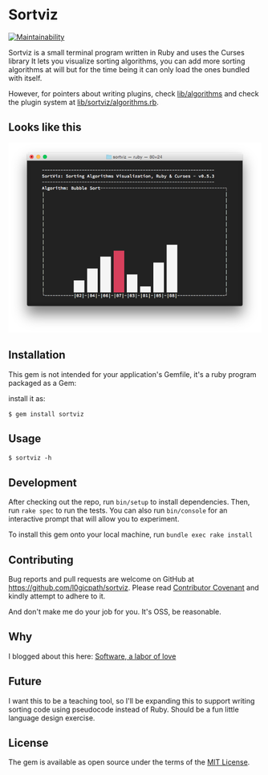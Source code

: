 # Sortviz

[![Maintainability](https://api.codeclimate.com/v1/badges/a99a88d28ad37a79dbf6/maintainability)](https://codeclimate.com/github/l0gicpath/sortviz)

Sortviz is a small terminal program written in Ruby and uses the Curses library
It lets you visualize sorting algorithms, you can add more sorting algorithms
at will but for the time being it can only load the ones bundled with itself.

However, for pointers about writing plugins, check 
[lib/algorithms](lib/algorithms) and check the plugin system at
[lib/sortviz/algorithms.rb](lib/sortviz/algorithms.rb).

## Looks like this
![Screenshot][screenshot]

## Installation

This gem is not intended for your application's Gemfile, it's a
ruby program packaged as a Gem:

install it as:

    $ gem install sortviz

## Usage

```shell
$ sortviz -h
```

## Development
After checking out the repo, run `bin/setup` to install dependencies. Then, run `rake spec` to run the tests. You can also run `bin/console` for an interactive prompt that will allow you to experiment.

To install this gem onto your local machine, run `bundle exec rake install`

## Contributing

Bug reports and pull requests are welcome on GitHub at https://github.com/l0gicpath/sortviz. Please read [Contributor Covenant](http://contributor-covenant.org) and kindly attempt to adhere to it.

And don't make me do your job for you. It's OSS, be reasonable.

## Why

I blogged about this here:
[Software, a labor of love](http://hadyahmed.com/2016/06/software-a-labor-of-love/)

## Future

I want this to be a teaching tool, so I'll be expanding this to support writing sorting code using pseudocode instead of Ruby.
Should be a fun little language design exercise.

## License

The gem is available as open source under the terms of the [MIT License](http://opensource.org/licenses/MIT).

[screenshot]: screenshot.png "Mac OSX Terminal.app xterm-256color"

